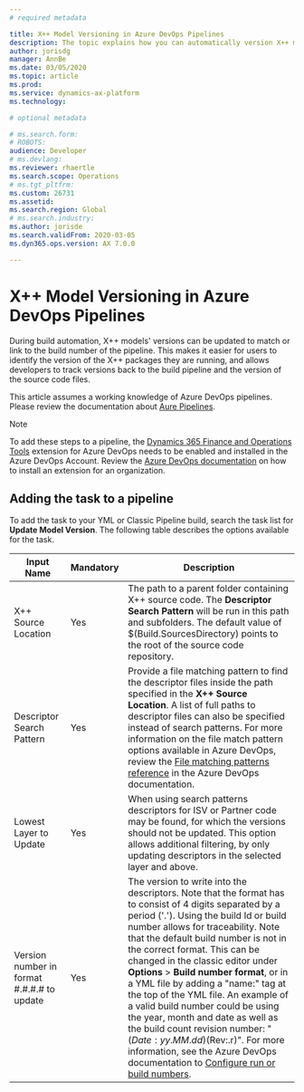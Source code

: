 ```yaml
---
# required metadata

title: X++ Model Versioning in Azure DevOps Pipelines
description: The topic explains how you can automatically version X++ models when running build automation in Azure DevOps
author: jorisdg
manager: AnnBe
ms.date: 03/05/2020
ms.topic: article
ms.prod: 
ms.service: dynamics-ax-platform
ms.technology: 

# optional metadata

# ms.search.form: 
# ROBOTS: 
audience: Developer
# ms.devlang: 
ms.reviewer: rhaertle
ms.search.scope: Operations
# ms.tgt_pltfrm: 
ms.custom: 26731
ms.assetid:
ms.search.region: Global
# ms.search.industry: 
ms.author: jorisde
ms.search.validFrom: 2020-03-05
ms.dyn365.ops.version: AX 7.0.0

---
```


# X++ Model Versioning in Azure DevOps Pipelines

During build automation, X++ models' versions can be updated to match or link to the build number of the pipeline. This makes it easier for users to identify the version of the X++ packages they are running, and allows developers to track versions back to the build pipeline and the version of the source code files.

This article assumes a working knowledge of Azure DevOps pipelines. Please review the documentation about [Aure Pipelines](https://docs.microsoft.com/en-us/azure/devops/pipelines/get-started/pipelines-get-started?view=azure-devops).

> [!NOTE]
> To add these steps to a pipeline, the [Dynamics 365 Finance and Operations Tools](https://marketplace.visualstudio.com/items?itemName=Dyn365FinOps.dynamics365-finops-tools) extension for Azure DevOps needs to be enabled and installed in the Azure DevOps Account. Review the [Azure DevOps documentation](https://docs.microsoft.com/en-us/azure/devops/marketplace/install-extension?view=azure-devops&tabs=browser) on how to install an extension for an organization.

## Adding the task to a pipeline

To add the task to your YML or Classic Pipeline build, search the task list for **Update Model Version**. The following table describes the options available for the task.

| Input Name | Mandatory | Description |
| --- | --- | --- |
| X++ Source Location | Yes | The path to a parent folder containing X++ source code. The **Descriptor Search Pattern** will be run in this path and subfolders. The default value of $(Build.SourcesDirectory) points to the root of the source code repository. |
| Descriptor Search Pattern | Yes | Provide a file matching pattern to find the descriptor files inside the path specified in the **X++ Source Location**. A list of full paths to descriptor files can also be specified instead of search patterns. For more information on the file match pattern options available in Azure DevOps, review the [File matching patterns reference](https://docs.microsoft.com/en-us/azure/devops/pipelines/tasks/file-matching-patterns?view=azure-devops) in the Azure DevOps documentation. |
| Lowest Layer to Update | Yes | When using search patterns descriptors for ISV or Partner code may be found, for which the versions should not be updated. This option allows additional filtering, by only updating descriptors in the selected layer and above. |
| Version number in format #.#.#.# to update | Yes | The version to write into the descriptors. Note that the format has to consist of 4 digits separated by a period ('.'). Using the build Id or build number allows for traceability. Note that the default build number is not in the correct format. This can be changed in the classic editor under **Options** > **Build number format**, or in a YML file by adding a "name:" tag at the top of the YML file. An example of a valid build number could be using the year, month and date as well as the build count revision number: "$(Date:yy.MM.dd)$(Rev:.r)". For more information, see the Azure DevOps documentation to [Configure run or build numbers](https://docs.microsoft.com/en-us/azure/devops/pipelines/process/run-number?view=azure-devops&tabs=classic).  |

